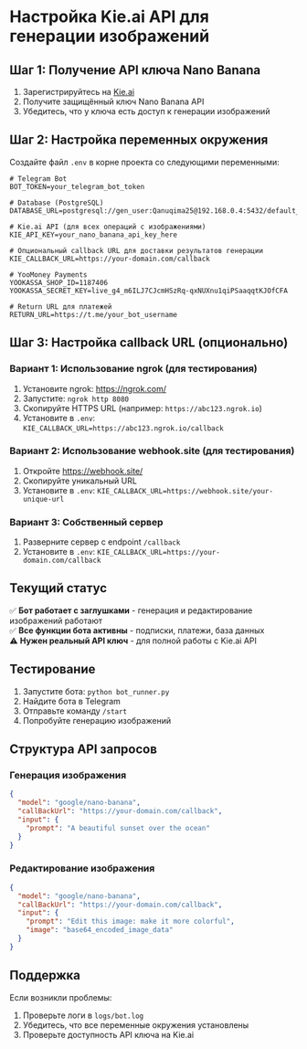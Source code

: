 # Настройка Kie.ai API для генерации изображений

## Шаг 1: Получение API ключа Nano Banana

1. Зарегистрируйтесь на [Kie.ai](https://kie.ai/)
2. Получите защищённый ключ Nano Banana API
3. Убедитесь, что у ключа есть доступ к генерации изображений

## Шаг 2: Настройка переменных окружения

Создайте файл `.env` в корне проекта со следующими переменными:

```env
# Telegram Bot
BOT_TOKEN=your_telegram_bot_token

# Database (PostgreSQL)
DATABASE_URL=postgresql://gen_user:Qanuqima25@192.168.0.4:5432/default_db

# Kie.ai API (для всех операций с изображениями)
KIE_API_KEY=your_nano_banana_api_key_here

# Опциональный callback URL для доставки результатов генерации
KIE_CALLBACK_URL=https://your-domain.com/callback

# YooMoney Payments
YOOKASSA_SHOP_ID=1187406
YOOKASSA_SECRET_KEY=live_g4_m6ILJ7CJcmHSzRq-qxNUXnu1qiPSaaqqtKJOfCFA

# Return URL для платежей
RETURN_URL=https://t.me/your_bot_username
```

## Шаг 3: Настройка callback URL (опционально)

### Вариант 1: Использование ngrok (для тестирования)
1. Установите ngrok: https://ngrok.com/
2. Запустите: `ngrok http 8080`
3. Скопируйте HTTPS URL (например: `https://abc123.ngrok.io`)
4. Установите в `.env`: `KIE_CALLBACK_URL=https://abc123.ngrok.io/callback`

### Вариант 2: Использование webhook.site (для тестирования)
1. Откройте https://webhook.site/
2. Скопируйте уникальный URL
3. Установите в `.env`: `KIE_CALLBACK_URL=https://webhook.site/your-unique-url`

### Вариант 3: Собственный сервер
1. Разверните сервер с endpoint `/callback`
2. Установите в `.env`: `KIE_CALLBACK_URL=https://your-domain.com/callback`

## Текущий статус

✅ **Бот работает с заглушками** - генерация и редактирование изображений работают  
✅ **Все функции бота активны** - подписки, платежи, база данных  
⚠️ **Нужен реальный API ключ** - для полной работы с Kie.ai API  

## Тестирование

1. Запустите бота: `python bot_runner.py`
2. Найдите бота в Telegram
3. Отправьте команду `/start`
4. Попробуйте генерацию изображений

## Структура API запросов

### Генерация изображения
```json
{
  "model": "google/nano-banana",
  "callBackUrl": "https://your-domain.com/callback",
  "input": {
    "prompt": "A beautiful sunset over the ocean"
  }
}
```

### Редактирование изображения
```json
{
  "model": "google/nano-banana", 
  "callBackUrl": "https://your-domain.com/callback",
  "input": {
    "prompt": "Edit this image: make it more colorful",
    "image": "base64_encoded_image_data"
  }
}
```

## Поддержка

Если возникли проблемы:
1. Проверьте логи в `logs/bot.log`
2. Убедитесь, что все переменные окружения установлены
3. Проверьте доступность API ключа на Kie.ai
